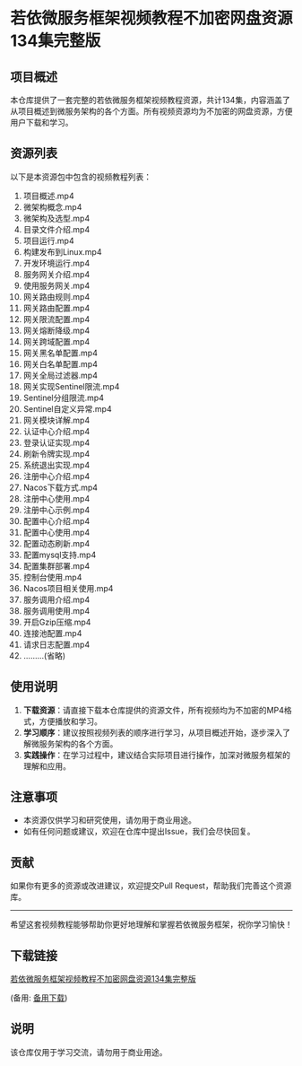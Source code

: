 # 若依微服务框架视频教程不加密网盘资源134集完整版

## 项目概述

本仓库提供了一套完整的若依微服务框架视频教程资源，共计134集，内容涵盖了从项目概述到微服务架构的各个方面。所有视频资源均为不加密的网盘资源，方便用户下载和学习。

## 资源列表

以下是本资源包中包含的视频教程列表：

1. 项目概述.mp4
2. 微架构概念.mp4
3. 微架构及选型.mp4
4. 目录文件介绍.mp4
5. 项目运行.mp4
6. 构建发布到Linux.mp4
7. 开发环境运行.mp4
8. 服务网关介绍.mp4
9. 使用服务网关.mp4
10. 网关路由规则.mp4
11. 网关路由配置.mp4
12. 网关限流配置.mp4
13. 网关熔断降级.mp4
14. 网关跨域配置.mp4
15. 网关黑名单配置.mp4
16. 网关白名单配置.mp4
17. 网关全局过滤器.mp4
18. 网关实现Sentinel限流.mp4
19. Sentinel分组限流.mp4
20. Sentinel自定义异常.mp4
21. 网关模块详解.mp4
22. 认证中心介绍.mp4
23. 登录认证实现.mp4
24. 刷新令牌实现.mp4
25. 系统退出实现.mp4
26. 注册中心介绍.mp4
27. Nacos下载方式.mp4
28. 注册中心使用.mp4
29. 注册中心示例.mp4
30. 配置中心介绍.mp4
31. 配置中心使用.mp4
32. 配置动态刷新.mp4
33. 配置mysql支持.mp4
34. 配置集群部署.mp4
35. 控制台使用.mp4
36. Nacos项目相关使用.mp4
37. 服务调用介绍.mp4
38. 服务调用使用.mp4
39. 开启Gzip压缩.mp4
40. 连接池配置.mp4
41. 请求日志配置.mp4
42. .........(省略)

## 使用说明

1. **下载资源**：请直接下载本仓库提供的资源文件，所有视频均为不加密的MP4格式，方便播放和学习。
2. **学习顺序**：建议按照视频列表的顺序进行学习，从项目概述开始，逐步深入了解微服务架构的各个方面。
3. **实践操作**：在学习过程中，建议结合实际项目进行操作，加深对微服务框架的理解和应用。

## 注意事项

- 本资源仅供学习和研究使用，请勿用于商业用途。
- 如有任何问题或建议，欢迎在仓库中提出Issue，我们会尽快回复。

## 贡献

如果你有更多的资源或改进建议，欢迎提交Pull Request，帮助我们完善这个资源库。

---

希望这套视频教程能够帮助你更好地理解和掌握若依微服务框架，祝你学习愉快！

## 下载链接
[若依微服务框架视频教程不加密网盘资源134集完整版](https://pan.quark.cn/s/dc8e8d9daaab) 

(备用: [备用下载](https://pan.baidu.com/s/1b8WyGdxhqF0qjw44a_3juA?pwd=1234))

## 说明

该仓库仅用于学习交流，请勿用于商业用途。
